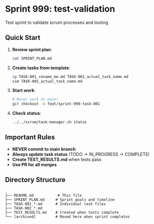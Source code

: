 # Sprint 999: test-validation

Test sprint to validate scrum processes and tooling

## Quick Start

1. **Review sprint plan**: 
   ```bash
   cat SPRINT_PLAN.md
   ```

2. **Create tasks from template**:
   ```bash
   cp TASK-001_rename_me.md TASK-001_actual_task_name.md
   vim TASK-001_actual_task_name.md
   ```

3. **Start work**:
   ```bash
   # Never work on main!
   git checkout -b feat/sprint-999-task-001
   ```

4. **Check status**:
   ```bash
   ../../scrum/task-manager.sh status
   ```

## Important Rules

- **NEVER commit to main branch**
- **Always update task status** (TODO → IN_PROGRESS → COMPLETE)
- **Create TEST_RESULTS.md** when tests pass
- **Use PR for all merges**

## Directory Structure
```
.
├── README.md           # This file
├── SPRINT_PLAN.md     # Sprint goals and timeline
├── TASK-001_*.md      # Individual task files
├── TASK-002_*.md
├── TEST_RESULTS.md    # Created when tests complete
└── [archived]         # Moved here when sprint completes
```
